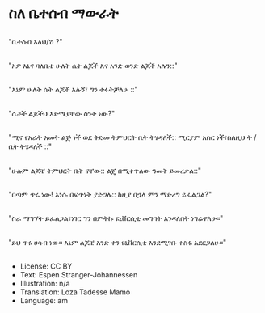 # ስለ ቤተሰብ ማውራት

##
"ቤተሰብ አለህ/ሽ ?"

##
"አዎ እኔና ባለቤቴ ሁለት ሴት ልጆች እና አንድ ወንድ ልጆች አሉን::"

##
"እኔም ሁለት ሴት ልጆች አሉኝ፣ ግን ተፋትቻለሁ ::"

##
"ሴቶች ልጆችህ እድሜያቸው ስንት ነው?"

##
"ሚና የአራት አመት ልጅ ነች ወደ ቅድመ ትምህርት ቤት ትሄዳለች:: ሚርያም አስር ነች፣ስለዚህ ት / ቤት ትሄዳለች ::"

##
"ሁሉም ልጆቼ ትምህርት ቤት ናቸው:: ልጄ በሚቀጥለው ዓመት ይመረቃል::"

##
"በጣም ጥሩ ነው! እነሱ በፍጥነት ያድጋሉ:: ከዚያ በኋላ ምን ማድረግ ይፈልጋል?"

##
"ስራ ማግኘት ይፈልጋል፣ነገር ግን በምትኩ ዩኒቨርሲቲ መግባት እንዳለበት ነግሬዋለሁ።"

##
"ይህ ጥሩ ሀሳብ ነው። እኔም ልጆቼ አንድ ቀን ዩኒቨርሲቲ እንደሚገቡ ተስፋ አደርጋለሁ።"

##
* License: CC BY
* Text: Espen Stranger-Johannessen
* Illustration: n/a
* Translation: Loza Tadesse Mamo
* Language: am
